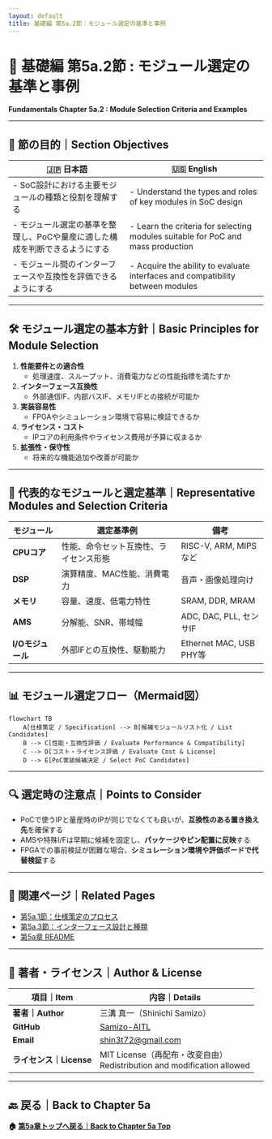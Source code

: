```yaml
---
layout: default
title: 基礎編 第5a.2節｜モジュール選定の基準と事例
---
```


# 📘 基礎編 第5a.2節 : モジュール選定の基準と事例  
**Fundamentals Chapter 5a.2 : Module Selection Criteria and Examples**

---

## 🎯 節の目的｜Section Objectives

| 🇯🇵 日本語 | 🇺🇸 English |
|-----------|-----------|
| - SoC設計における主要モジュールの種類と役割を理解する | - Understand the types and roles of key modules in SoC design |
| - モジュール選定の基準を整理し、PoCや量産に適した構成を判断できるようにする | - Learn the criteria for selecting modules suitable for PoC and mass production |
| - モジュール間のインターフェースや互換性を評価できるようにする | - Acquire the ability to evaluate interfaces and compatibility between modules |

---

## 🛠 モジュール選定の基本方針｜Basic Principles for Module Selection

1. **性能要件との適合性**  
   - 処理速度、スループット、消費電力などの性能指標を満たすか  
2. **インターフェース互換性**  
   - 外部通信IF、内部バスIF、メモリIFとの接続が可能か  
3. **実装容易性**  
   - FPGAやシミュレーション環境で容易に検証できるか  
4. **ライセンス・コスト**  
   - IPコアの利用条件やライセンス費用が予算に収まるか  
5. **拡張性・保守性**  
   - 将来的な機能追加や改善が可能か

---

## 📌 代表的なモジュールと選定基準｜Representative Modules and Selection Criteria

| モジュール | 選定基準例 | 備考 |
|------------|-----------|------|
| **CPUコア** | 性能、命令セット互換性、ライセンス形態 | RISC-V, ARM, MIPSなど |
| **DSP** | 演算精度、MAC性能、消費電力 | 音声・画像処理向け |
| **メモリ** | 容量、速度、低電力特性 | SRAM, DDR, MRAM |
| **AMS** | 分解能、SNR、帯域幅 | ADC, DAC, PLL, センサIF |
| **I/Oモジュール** | 外部IFとの互換性、駆動能力 | Ethernet MAC, USB PHY等 |

---

## 📊 モジュール選定フロー（Mermaid図）

```mermaid
flowchart TB
    A[仕様策定 / Specification] --> B[候補モジュールリスト化 / List Candidates]
    B --> C[性能・互換性評価 / Evaluate Performance & Compatibility]
    C --> D[コスト・ライセンス評価 / Evaluate Cost & License]
    D --> E[PoC実装候補決定 / Select PoC Candidates]
```

---

## 🔍 選定時の注意点｜Points to Consider

- PoCで使うIPと量産時のIPが同じでなくても良いが、**互換性のある置き換え先**を確保する  
- AMSや特殊I/Fは早期に候補を固定し、**パッケージやピン配置に反映**する  
- FPGAでの事前検証が困難な場合、**シミュレーション環境や評価ボードで代替検証**する

---

## 🔗 関連ページ｜Related Pages

- [第5a.1節：仕様策定のプロセス](5a.1_spec_process.md)  
- [第5a.3節：インターフェース設計と種類](5a.3_interface_design.md)  
- [第5a章 README](README.md)  

---

## 👤 著者・ライセンス｜Author & License

| 項目｜Item | 内容｜Details |
|------------|----------------------------|
| **著者｜Author** | 三溝 真一（Shinichi Samizo） |
| **GitHub** | [Samizo-AITL](https://github.com/Samizo-AITL) |
| **Email** | [shin3t72@gmail.com](mailto:shin3t72@gmail.com) |
| **ライセンス｜License** | MIT License（再配布・改変自由）<br>Redistribution and modification allowed |

---

## 🔙 戻る｜Back to Chapter 5a
**🏠 [第5a章トップへ戻る｜Back to Chapter 5a Top](README.md)**
